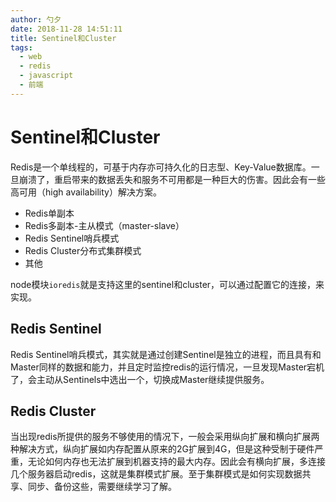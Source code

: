 ```yaml
---
author: 勺夕
date: 2018-11-28 14:51:11
title: Sentinel和Cluster   
tags:  
  - web
  - redis
  - javascript
  - 前端
---
```

# Sentinel和Cluster

Redis是一个单线程的，可基于内存亦可持久化的日志型、Key-Value数据库。一旦崩溃了，重启带来的数据丢失和服务不可用都是一种巨大的伤害。因此会有一些高可用（high availability）解决方案。  

- Redis单副本
- Redis多副本-主从模式（master-slave）
- Redis Sentinel哨兵模式
- Redis Cluster分布式集群模式
- 其他

node模块`ioredis`就是支持这里的sentinel和cluster，可以通过配置它的连接，来实现。

## Redis Sentinel

Redis Sentinel哨兵模式，其实就是通过创建Sentinel是独立的进程，而且具有和Master同样的数据和能力，并且定时监控redis的运行情况，一旦发现Master宕机了，会主动从Sentinels中选出一个，切换成Master继续提供服务。

## Redis Cluster

当出现redis所提供的服务不够使用的情况下，一般会采用纵向扩展和横向扩展两种解决方式，纵向扩展如内存配置从原来的2G扩展到4G，但是这种受制于硬件严重，无论如何内存也无法扩展到机器支持的最大内存。因此会有横向扩展，多连接几个服务器启动redis，这就是集群模式扩展。至于集群模式是如何实现数据共享、同步、备份这些，需要继续学习了解。
